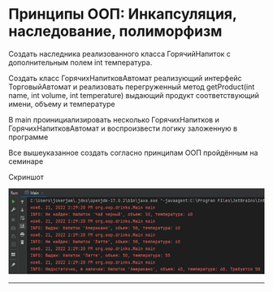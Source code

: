 # Принципы ООП: Инкапсуляция, наследование, полиморфизм

Создать наследника реализованного класса ГорячийНапиток с дополнительным полем int температура.

Создать класс ГорячихНапитковАвтомат реализующий интерфейс ТорговыйАвтомат и реализовать перегруженный метод getProduct(int name, int volume, int temperature) выдающий продукт соответствующий имени, объему и температуре

В main проинициализировать несколько ГорячихНапитков и ГорячихНапитковАвтомат и воспроизвести логику заложенную в программе

Все вышеуказанное создать согласно принципам ООП пройдённым на семинаре

Скриншот

!["HotDrink"](Screen/Drinks.png "Продажа напитков")

---
